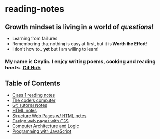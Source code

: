 # reading-notes


## Growth mindset is living in a world of *questions*!
- Learning from failiures 
- Remembering that nothing is easy at first, but it is **Worth the Effort**!
- I don't how to.. **yet** but I am willing to learn!


### My name is Ceylin. I enjoy writing poems, cooking and reading books. [Git Hub](https://github.com/CeylinBrooks)

## Table of Contents 
- [Class 1 reading notes](class1.md)
- [The coders computer](the-coders-computer.md)
- [Git Tutorial Notes](gitintro.md)
- [HTML notes](html-notes.md)
- [Structure Web Pages w/ HTML notes](Chapter-1-17-18-notes.md)
- [Design web pages with CSS](chapters-10-11.md)
- [Computer Architecture and Logic](how-computers-work.md)
- [Programming with JavaScript](Programming-with-JavaScript.md)
